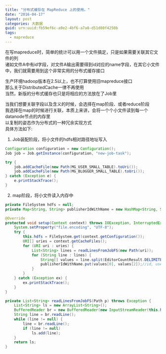 ```yaml
---
title: "分布式缓存在 MapReduce 上的使用。"
date: "2016-04-17"
layout: post
categories: 大数据
guid: urn:uuid:fb59ef6c-a9e2-4bf6-a7a0-d51d80f4250b
tags:
  - mapreduce
---
```


在写mapreduce时，简单的统计可以用一个文件搞定，只是如果需要关联其它文件的列  
诸如文件A中有id字段，对文件A输出需要得到id对应的name字段，在其它小文件中，我们就需要用到这个非常实用的分布式缓存接口  

生产环境hadoop版本在2.5以上，也不打算使用旧mapreduce接口  
那么关于DistributedCache一律不再使用  
当然，新版的分布式缓存也只是将相应的方法放在了Job里  

当我们想要关联字段以及含义的时候，会选择在map阶段、或者reduce阶段  
我选择在map的时候进行关联，本质上来讲，会将一个个小文件读到每一个datanode节点的内存里  
以复制的姿态作为分布式的一种冗余实现方式  
具体方法如下:  

1. Job装配阶段，将小文件的hdfs相对路径地址写入  

~~~java
Configuration configuration = new Configuration();
Job job = Job.getInstance(configuration, "new-job-task");

try {
    job.addCacheFile(new Path(MG_USER_SMALL_TABLE).toUri());
    job.addCacheFile(new Path(MG_BLOGGER_SMALL_TABLE).toUri());
} catch (Exception e) {
    e.printStackTrace();
}
~~~
2. map阶段，将小文件读入内存中  

~~~java
private FileSystem hdfs = null;
private Map<String, String> publisherIdWithName = new HashMap<String, String>();

@Override
protected void setup(Context context) throws IOException, InterruptedException {
    System.setProperty("file.encoding", "UTF-8");
    try {
        this.hdfs = FileSystem.get(context.getConfiguration());
        URI[] uries = context.getCacheFiles();
        for (URI uri : uries) {
            List<String> lines = readLinesFromJobFS(new Path(uri));
            for (String line : lines) {
                String[] values = line.split(EditorCountResult.DELIMITER);
                publisherIdWithName.put(values[0], values[2]);//id, userName
            }
        }
    } catch (Exception ex) {
        ex.printStackTrace();
    }
}

private List<String> readLinesFromJobFS(Path p) throws Exception {
    List<String> ls = new ArrayList<String>();
    BufferedReader br = new BufferedReader(new InputStreamReader(this.hdfs.open(p)));
    String line = br.readLine();
    while (line != null) {
        line = br.readLine();
        if (line != null)
            ls.add(line);
    }
    return ls;
}
~~~



